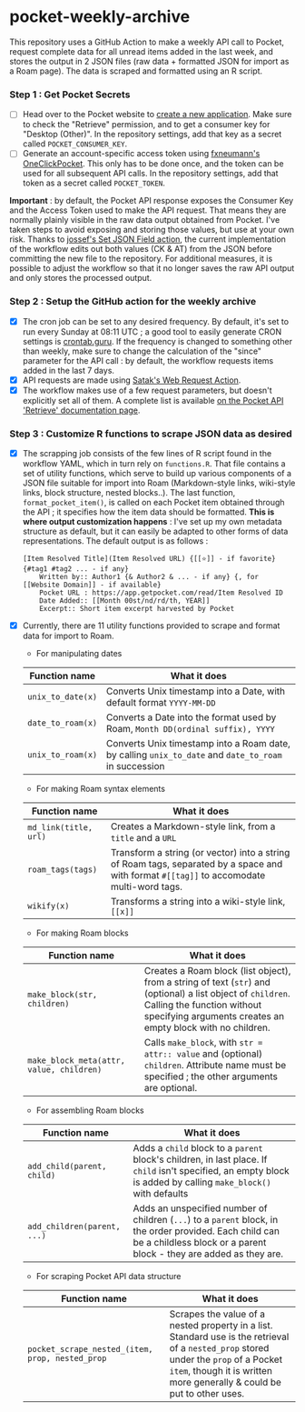 # pocket-weekly-archive

This repository uses a GitHub Action to make a weekly API call to Pocket, request complete data for all unread items added in the last week, and stores the output in 2 JSON files (raw data + formatted JSON for import as a Roam page). The data is scraped and formatted using an R script.

### Step 1 : Get Pocket Secrets

 - [ ] Head over to the Pocket website to [create a new application](https://getpocket.com/developer/apps/new). Make sure to check the "Retrieve" permission, and to get a consumer key for "Desktop (Other)". In the repository settings, add that key as a secret called `POCKET_CONSUMER_KEY`. 
 - [ ] Generate an account-specific access token using [fxneumann's OneClickPocket](http://reader.fxneumann.de/plugins/oneclickpocket/auth.php). This only has to be done once, and the token can be used for all subsequent API calls. In the repository settings, add that token as a secret called `POCKET_TOKEN`.
 
**Important** : by default, the Pocket API response exposes the Consumer Key and the Access Token used to make the API request. That means they are normally plainly visible in the raw data output obtained from Pocket. I've taken steps to avoid exposing and storing those values, but use at your own risk. Thanks to [jossef's Set JSON Field action](https://github.com/marketplace/actions/set-json-field), the current implementation of the workflow edits out both values (CK & AT) from the JSON before committing the new file to the repository. For additional measures, it is possible to adjust the workflow so that it no longer saves the raw API output and only stores the processed output.

### Step 2 : Setup the GitHub action for the weekly archive

 - [x] The cron job can be set to any desired frequency. By default, it's set to run every Sunday at 08:11 UTC ; a good tool to easily generate CRON settings is [crontab.guru](https://crontab.guru#11_8_*_*_SUN). If the frequency is changed to something other than weekly, make sure to change the calculation of the "since" parameter for the API call : by default, the workflow requests items added in the last 7 days.
 - [x] API requests are made using [Satak's Web Request Action](https://github.com/marketplace/actions/web-request-action).
 - [x] The workflow makes use of a few request parameters, but doesn't explicitly set all of them. A complete list is available [on the Pocket API 'Retrieve' documentation page](https://getpocket.com/developer/docs/v3/retrieve).

### Step 3 : Customize R functions to scrape JSON data as desired

 - [x] The scrapping job consists of the few lines of R script found in the workflow YAML, which in turn rely on `functions.R`. That file contains a set of utility functions, which serve to build up various components of a JSON file suitable for import into Roam (Markdown-style links, wiki-style links, block structure, nested blocks..). The last function, `format_pocket_item()`, is called on each Pocket item obtained through the API ; it specifies how the item data should be formatted. **This is where output customization happens** : I've set up my own metadata structure as default, but it can easily be adapted to other forms of data representations. The default output is as follows : 

       [Item Resolved Title](Item Resolved URL) {[[⭐]] - if favorite} {#tag1 #tag2 ... - if any} 
           Written by:: Author1 {& Author2 & ... - if any} {, for [[Website Domain]] - if available} 
           Pocket URL : https://app.getpocket.com/read/Item Resolved ID
           Date Added:: [[Month 00st/nd/rd/th, YEAR]]
           Excerpt:: Short item excerpt harvested by Pocket 

 - [x] Currently, there are 11 utility functions provided to scrape and format data for import to Roam.
    - For manipulating dates 

    | Function name | What it does |
    | ------------- | ------------ |
    | `unix_to_date(x)` | Converts Unix timestamp into a Date, with default format `YYYY-MM-DD` |
    | `date_to_roam(x)` | Converts a Date into the format used by Roam, `Month DD(ordinal suffix), YYYY` |
    | `unix_to_roam(x)` | Converts Unix timestamp into a Roam date, by calling `unix_to_date` and `date_to_roam` in succession | 

    - For making Roam syntax elements 

    | Function name | What it does |
    | ------------- | ------------ |
    | `md_link(title, url)` | Creates a Markdown-style link, from a `title` and a `URL` |
    | `roam_tags(tags)` | Transform a string (or vector) into a string of Roam tags, separated by a space and with format `#[[tag]]` to accomodate multi-word tags. |
    | `wikify(x)` | Transforms a string into a wiki-style link, `[[x]]` | 

    - For making Roam blocks 

    | Function name | What it does |
    | ------------- | ------------ |
    | `make_block(str, children)` | Creates a Roam block (list object), from a string of text (`str`) and (optional) a list object of `children`. Calling the function without specifying arguments creates an empty block with no children. |
    | `make_block_meta(attr, value, children)` | Calls `make_block`, with `str = attr:: value` and (optional) `children`. Attribute name must be specified ; the other arguments are optional. | 

    - For assembling Roam blocks 

    | Function name | What it does |
    | ------------- | ------------ |
    | `add_child(parent, child)` | Adds a `child` block to a `parent` block's children, in last place. If `child` isn't specified, an empty block is added by calling `make_block()` with defaults |
    | `add_children(parent, ...)` | Adds an unspecified number of children (`...`) to a `parent` block, in the order provided. Each child can be a childless block or a parent block - they are added as they are. | 

    - For scraping Pocket API data structure 

    | Function name | What it does |
    | ------------- | ------------ |
    | `pocket_scrape_nested_(item, prop, nested_prop` | Scrapes the value of a nested property in a list. Standard use is the retrieval of a `nested_prop` stored under the `prop` of a Pocket `item`, though it is written more generally & could be put to other uses. | 
